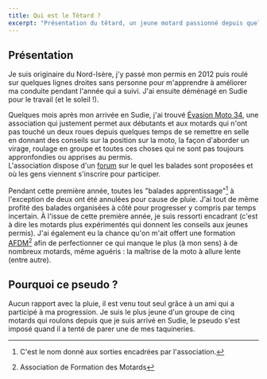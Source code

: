 ```yaml
---
title: Qui est le Têtard ?
excerpt: "Présentation du têtard, un jeune motard passionné depuis quelques années qui souhaiterait exposer sa vision de la moto et partager l'expérience acquise en partant de zéro."
---
```


## Présentation

Je suis originaire du Nord-Isère, j'y passé mon permis en 2012 puis roulé sur quelques lignes droites sans personne
pour m'apprendre à améliorer ma conduite pendant l'année qui a suivi. J'ai ensuite déménagé en
Sudie pour le travail (et le soleil !).

Quelques mois après mon arrivée en Sudie, j'ai trouvé [Évasion Moto 34](http://www.evasionmoto.com/),
une association qui justement permet aux débutants et aux motards qui n'ont pas touché
un deux roues depuis quelques temps de se remettre en selle en donnant des conseils sur
la position sur la moto, la façon d'aborder un virage, roulage en groupe et toutes ces choses qui ne sont
pas toujours appronfondies ou apprises au permis.<br />
L'association dispose d'un [forum](http://www.evasionmoto34.com) sur le quel les balades sont proposées
et où les gens viennent s'inscrire pour participer.

Pendant cette première année, toutes les "balades apprentissage"[^1] à l'exception de deux ont été annulées
pour cause de pluie. J'ai tout de même profité des balades organisées à côté pour progresser y compris par temps incertain.
À l'issue de cette première année, je suis ressorti encadrant (c'est à dire les motards plus expérimentés
qui donnent les conseils aux jeunes permis). J'ai également eu la chance qu'on m'ait
offert une formation [AFDM](http://www.afdm.org/)[^2] afin de perfectionner ce qui
manque le plus (à mon sens) à de nombreux motards, même aguéris : la maîtrise de la moto à allure lente (entre autre).

## Pourquoi ce pseudo ?
Aucun rapport avec la pluie, il est venu tout seul grâce à un ami qui a participé à ma progression.
Je suis le plus jeune d'un groupe de cinq motards qui roulons depuis que je suis arrivé en Sudie,
le pseudo s'est imposé quand il a tenté de parer une de mes taquineries.

[^1]: C'est le nom donné aux sorties encadrées par l'association.
[^2]: Association de Formation des Motards
